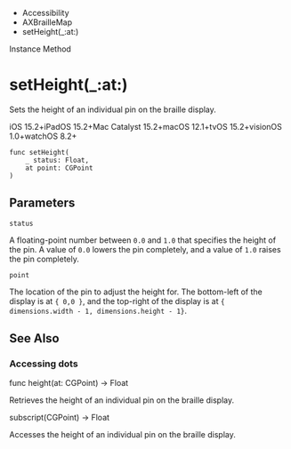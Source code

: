 

- Accessibility
- AXBrailleMap
-  setHeight(\_:at:) 

Instance Method

# setHeight(\_:at:)

Sets the height of an individual pin on the braille display.

iOS 15.2+iPadOS 15.2+Mac Catalyst 15.2+macOS 12.1+tvOS 15.2+visionOS 1.0+watchOS 8.2+

``` source
func setHeight(
    _ status: Float,
    at point: CGPoint
)
```

## Parameters 

`status`  

A floating-point number between `0.0` and `1.0` that specifies the height of the pin. A value of `0.0` lowers the pin completely, and a value of `1.0` raises the pin completely.

`point`  

The location of the pin to adjust the height for. The bottom-left of the display is at `{ 0,0 }`, and the top-right of the display is at `{ dimensions.width - 1, dimensions.height - 1}`.

## See Also

### Accessing dots

func height(at: CGPoint) -> Float

Retrieves the height of an individual pin on the braille display.

subscript(CGPoint) -> Float

Accesses the height of an individual pin on the braille display.


